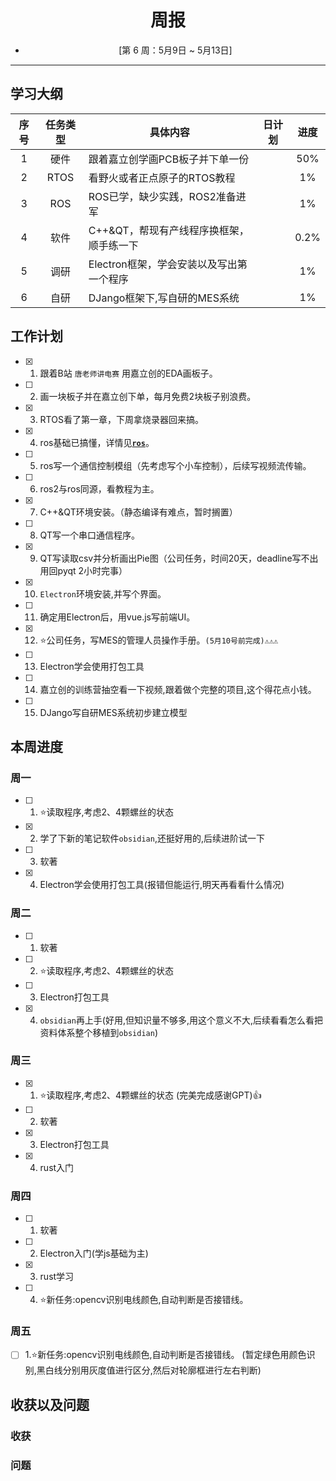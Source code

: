 # <center> 周报 
- <center>[第 6 周：5月9日 ~ 5月13日]  

***

## 学习大纲
|序号|任务类型|具体内容|日计划|进度|
|:--:|:-----:|-------|:----:|:--:|
|1 |硬件 |跟着嘉立创学画PCB板子并下单一份 |  | 50% |
|2 |RTOS |看野火或者正点原子的RTOS教程 |  | 1% | 
|3 |ROS |ROS已学，缺少实践，ROS2准备进军 |  | 1% |
|4 |软件 |C++&QT，帮现有产线程序换框架，顺手练一下 |  | 0.2% |
|5 |调研 |Electron框架，学会安装以及写出第一个程序 |  | 1% | 
|6 |自研 |DJango框架下,写自研的MES系统| |1%|

## 工作计划

- [x] 1. 跟着B站 `唐老师讲电赛` 用嘉立创的EDA画板子。
- [ ] 2. 画一块板子并在嘉立创下单，每月免费2块板子别浪费。
- [x] 3. RTOS看了第一章，下周拿烧录器回来搞。
- [x] 4. ros基础已搞懂，详情见[**`ros`**](/ROS%E6%9C%BA%E5%99%A8%E4%BA%BA/ROS.md)。
- [ ] 5. ros写一个通信控制模组（先考虑写个小车控制），后续写视频流传输。
- [ ] 6. ros2与ros同源，看教程为主。
- [x] 7. C++&QT环境安装。（静态编译有难点，暂时搁置）
- [ ] 8. QT写一个串口通信程序。
- [x] 9. QT写读取csv并分析画出Pie图（公司任务，时间20天，deadline写不出用回pyqt 2小时完事）
- [x] 10. `Electron`环境安装,并写个界面。
- [ ] 11. 确定用Electron后，用vue.js写前端UI。
- [x] 12. ⭐公司任务，写MES的管理人员操作手册。`(5月10号前完成)⚠️⚠️⚠️`
- [ ] 13. Electron学会使用打包工具
- [ ] 14. 嘉立创的训练营抽空看一下视频,跟着做个完整的项目,这个得花点小钱。
- [ ] 15. DJango写自研MES系统初步建立模型

## 本周进度

### 周一
- [ ] 1. ⭐读取程序,考虑2、4颗螺丝的状态
- [x] 2. 学了下新的笔记软件`obsidian`,还挺好用的,后续进阶试一下
- [ ] 3. 软著
- [x] 4. Electron学会使用打包工具(报错但能运行,明天再看看什么情况)

### 周二
- [ ] 1. 软著
- [ ] 2. ⭐读取程序,考虑2、4颗螺丝的状态
- [ ] 3. Electron打包工具
- [x] 4. `obsidian`再上手(好用,但知识量不够多,用这个意义不大,后续看看怎么看把资料体系整个移植到`obsidian`)

### 周三
- [x] 1. ⭐读取程序,考虑2、4颗螺丝的状态 (完美完成感谢GPT)👍
- [ ] 2. 软著
- [x] 3. Electron打包工具
- [x] 4. rust入门

### 周四
- [ ] 1. 软著
- [ ] 2. Electron入门(学js基础为主)
- [x] 3. rust学习
- [ ] 4. ⭐新任务:opencv识别电线颜色,自动判断是否接错线。

### 周五
- [ ] 1.⭐新任务:opencv识别电线颜色,自动判断是否接错线。
  (暂定绿色用颜色识别,黑白线分别用灰度值进行区分,然后对轮廓框进行左右判断)

## 收获以及问题
### 收获


### 问题
